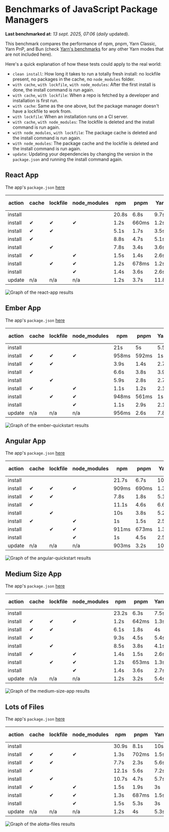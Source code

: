 # Benchmarks of JavaScript Package Managers

**Last benchmarked at**: _13 sept. 2025, 07:06_ (_daily_ updated).

This benchmark compares the performance of npm, pnpm, Yarn Classic, Yarn PnP, and Bun (check [Yarn's benchmarks](https://yarnpkg.com/benchmarks) for any other Yarn modes that are not included here).

Here's a quick explanation of how these tests could apply to the real world:

- `clean install`: How long it takes to run a totally fresh install: no lockfile present, no packages in the cache, no `node_modules` folder.
- `with cache`, `with lockfile`, `with node_modules`: After the first install is done, the install command is run again.
- `with cache`, `with lockfile`: When a repo is fetched by a developer and installation is first run.
- `with cache`: Same as the one above, but the package manager doesn't have a lockfile to work from.
- `with lockfile`: When an installation runs on a CI server.
- `with cache`, `with node_modules`: The lockfile is deleted and the install command is run again.
- `with node_modules`, `with lockfile`: The package cache is deleted and the install command is run again.
- `with node_modules`: The package cache and the lockfile is deleted and the install command is run again.
- `update`: Updating your dependencies by changing the version in the `package.json` and running the install command again.

## React App

The app's `package.json` [here](./fixtures/react-app/package.json)

| action  | cache | lockfile | node_modules| npm | pnpm | Yarn | Yarn PnP | Bun |
| ---     | ---   | ---      | ---         | --- | ---  | ---  | ---      | --- |
| install |       |          |             | 20.8s | 6.8s | 9.7s | 2.7s | 1.4s |
| install | ✔     | ✔        | ✔           | 1.2s | 660ms | 1.2s | n/a | 33ms |
| install | ✔     | ✔        |             | 5.1s | 1.7s | 3.5s | 983ms | 449ms |
| install | ✔     |          |             | 8.8s | 4.7s | 5.1s | 2.3s | 420ms |
| install |       | ✔        |             | 7.8s | 3.4s | 3.6s | 978ms | 419ms |
| install | ✔     |          | ✔           | 1.5s | 1.4s | 2.6s | n/a | 33ms |
| install |       | ✔        | ✔           | 1.2s | 678ms | 1.2s | n/a | 30ms |
| install |       |          | ✔           | 1.4s | 3.6s | 2.6s | n/a | 29ms |
| update  | n/a | n/a | n/a | 1.2s | 3.7s | 11.8s | 3.1s | 34ms |

<img alt="Graph of the react-app results" src="results/img/react-app.svg" />

## Ember App

The app's `package.json` [here](./fixtures/ember-quickstart/package.json)

| action  | cache | lockfile | node_modules| npm | pnpm | Yarn | Yarn PnP | Bun |
| ---     | ---   | ---      | ---         | --- | ---  | ---  | ---      | --- |
| install |       |          |             | 21s | 5s | 5.5s | 2.3s | 1s |
| install | ✔     | ✔        | ✔           | 958ms | 592ms | 1s | n/a | 26ms |
| install | ✔     | ✔        |             | 3.9s | 1.4s | 2.7s | 866ms | 323ms |
| install | ✔     |          |             | 6.6s | 3.8s | 3.9s | 1.9s | 325ms |
| install |       | ✔        |             | 5.9s | 2.8s | 2.7s | 868ms | 329ms |
| install | ✔     |          | ✔           | 1.1s | 1.2s | 2.1s | n/a | 26ms |
| install |       | ✔        | ✔           | 948ms | 561ms | 1s | n/a | 23ms |
| install |       |          | ✔           | 1.1s | 2.9s | 2.1s | n/a | 23ms |
| update  | n/a | n/a | n/a | 956ms | 2.6s | 7.8s | 2.8s | 26ms |

<img alt="Graph of the ember-quickstart results" src="results/img/ember-quickstart.svg" />

## Angular App

The app's `package.json` [here](./fixtures/angular-quickstart/package.json)

| action  | cache | lockfile | node_modules| npm | pnpm | Yarn | Yarn PnP | Bun |
| ---     | ---   | ---      | ---         | --- | ---  | ---  | ---      | --- |
| install |       |          |             | 21.7s | 6.7s | 10.6s | 2.8s | 1.6s |
| install | ✔     | ✔        | ✔           | 909ms | 690ms | 1.3s | n/a | 28ms |
| install | ✔     | ✔        |             | 7.8s | 1.8s | 5.1s | 1.2s | 822ms |
| install | ✔     |          |             | 11.1s | 4.6s | 6.6s | 2.3s | 798ms |
| install |       | ✔        |             | 10s | 3.8s | 5.2s | 1.2s | 800ms |
| install | ✔     |          | ✔           | 1s | 1.5s | 2.5s | n/a | 27ms |
| install |       | ✔        | ✔           | 911ms | 673ms | 1.3s | n/a | 25ms |
| install |       |          | ✔           | 1s | 4.5s | 2.5s | n/a | 25ms |
| update  | n/a | n/a | n/a | 903ms | 3.2s | 10.3s | 2.7s | 32ms |

<img alt="Graph of the angular-quickstart results" src="results/img/angular-quickstart.svg" />

## Medium Size App

The app's `package.json` [here](./fixtures/medium-size-app/package.json)

| action  | cache | lockfile | node_modules| npm | pnpm | Yarn | Yarn PnP | Bun |
| ---     | ---   | ---      | ---         | --- | ---  | ---  | ---      | --- |
| install |       |          |             | 23.2s | 6.3s | 7.5s | 2.9s | 1.3s |
| install | ✔     | ✔        | ✔           | 1.2s | 642ms | 1.3s | n/a | 30ms |
| install | ✔     | ✔        |             | 6.1s | 1.8s | 4s | 1.1s | 466ms |
| install | ✔     |          |             | 9.3s | 4.5s | 5.4s | 2.4s | 455ms |
| install |       | ✔        |             | 8.5s | 3.8s | 4.1s | 1.1s | 450ms |
| install | ✔     |          | ✔           | 1.4s | 1.5s | 2.6s | n/a | 29ms |
| install |       | ✔        | ✔           | 1.2s | 653ms | 1.3s | n/a | 27ms |
| install |       |          | ✔           | 1.4s | 3.6s | 2.7s | n/a | 27ms |
| update  | n/a | n/a | n/a | 1.2s | 3.2s | 5.4s | 2.3s | 37ms |

<img alt="Graph of the medium-size-app results" src="results/img/medium-size-app.svg" />

## Lots of Files

The app's `package.json` [here](./fixtures/alotta-files/package.json)

| action  | cache | lockfile | node_modules| npm | pnpm | Yarn | Yarn PnP | Bun |
| ---     | ---   | ---      | ---         | --- | ---  | ---  | ---      | --- |
| install |       |          |             | 30.9s | 8.1s | 10s | 3.4s | 1.7s |
| install | ✔     | ✔        | ✔           | 1.3s | 702ms | 1.5s | n/a | 39ms |
| install | ✔     | ✔        |             | 7.7s | 2.3s | 5.6s | 1.3s | 702ms |
| install | ✔     |          |             | 12.1s | 5.6s | 7.2s | 2.8s | 700ms |
| install |       | ✔        |             | 10.7s | 4.7s | 5.7s | 1.3s | 697ms |
| install | ✔     |          | ✔           | 1.5s | 1.9s | 3s | n/a | 38ms |
| install |       | ✔        | ✔           | 1.3s | 687ms | 1.5s | n/a | 35ms |
| install |       |          | ✔           | 1.5s | 5.3s | 3s | n/a | 35ms |
| update  | n/a | n/a | n/a | 1.2s | 4s | 5.3s | 2.9s | 85ms |

<img alt="Graph of the alotta-files results" src="results/img/alotta-files.svg" />